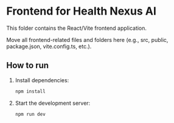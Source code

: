 # Frontend for Health Nexus AI

This folder contains the React/Vite frontend application.

Move all frontend-related files and folders here (e.g., src, public, package.json, vite.config.ts, etc.).

## How to run

1. Install dependencies:
   ```sh
   npm install
   ```
2. Start the development server:
   ```sh
   npm run dev
   ```

